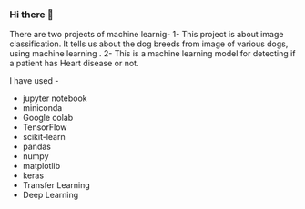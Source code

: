 ### Hi there 👋
There are two projects of machine learnig-
1- This project is about image classification.
   It tells us about the dog breeds from image of various dogs, using machine learning .
2- This is a machine learning model for detecting if a patient has Heart disease or not.  
 
 
 
I have used -
* jupyter notebook
* miniconda
* Google colab
* TensorFlow
* scikit-learn
* pandas
* numpy
* matplotlib
* keras
* Transfer Learning
* Deep Learning
